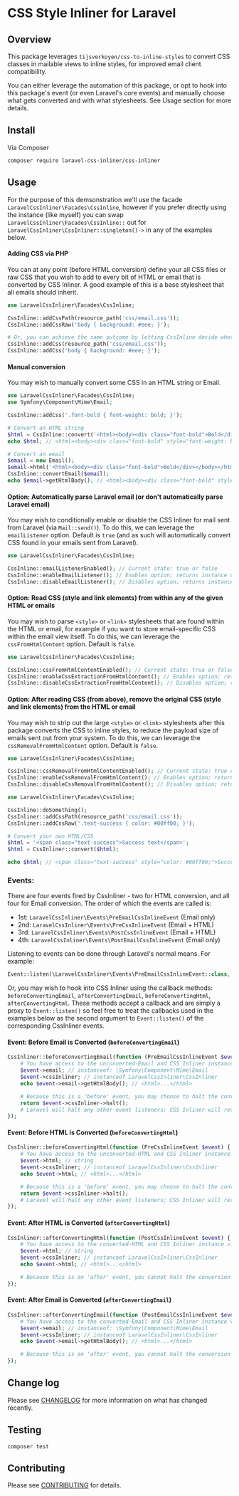 # CSS Style Inliner for Laravel

## Overview

This package leverages `tijsverkoyen/css-to-inline-styles` to convert CSS classes in mailable views to inline styles, for improved email client compatibility.

You can either leverage the automation of this package, or opt to hook into this package's event (or even Laravel's core events) and manually choose what gets converted and with what stylesheets. See Usage section for more details.

## Install

Via Composer

```shell
composer require laravel-css-inliner/css-inliner
```

## Usage

For the purpose of this demsonstration we'll use the facade `LaravelCssInliner\Facades\CssInline`, however if you prefer directly using the instance (like myself) you can swap `LaravelCssInliner\Facades\CssInline::` out for `LaravelCssInliner\CssInliner::singleton()->` in any of the examples below. 

#### Adding CSS via PHP

You can at any point (before HTML conversion) define your all CSS files or raw CSS that you wish to add to every bit of HTML or email that is converted by CSS Inliner. A good example of this is a base stylesheet that all emails should inherit.

```php
use LaravelCssInliner\Facades\CssInline;

CssInline::addCssPath(resource_path('css/email.css'));
CssInline::addCssRaw('body { background: #eee; }');

# Or, you can achieve the same outcome by letting CssInline decide whether it's a path or raw CSS:
CssInline::addCss(resource_path('css/email.css'));
CssInline::addCss('body { background: #eee; }');
```

#### Manual conversion

You may wish to manually convert some CSS in an HTML string or Email.

```php
use LaravelCssInliner\Facades\CssInline;
use Symfony\Component\Mime\Email;

CssInline::addCss('.font-bold { font-weight: bold; }');

# Convert an HTML string
$html = CssInline::convert('<html><body><div class="font-bold">Bold</div></body></html>');
echo $html; // <html><body><div class="font-bold" style="font-weight: bold;">Bold</div></body></html>

# Convert an email
$email = new Email();
$email->html('<html><body><div class="font-bold">Bold</div></body></html>');
CssInline::convertEmail($email);
echo $email->getHtmlBody(); // <html><body><div class="font-bold" style="font-weight: bold;">Bold</div></body></html>
```

#### Option: Automatically parse Laravel email (or don't automatically parse Laravel email)

You may wish to conditionally enable or disable the CSS Inliner for mail sent from Laravel (via `Mail::send()`). To do this, we can leverage the `emailListener` option. Default is `true` (and as such will automatically convert CSS found in your emails sent from Laravel).

```php
use LaravelCssInliner\Facades\CssInline;

CssInline::emailListenerEnabled(); // Current state: true or false
CssInline::enableEmailListener(); // Enables option; returns instance of CssInliner
CssInline::disableEmailListener(); // Disables option; returns instance of CssInliner
```

#### Option: Read CSS (style and link elements) from within any of the given HTML or emails

You may wish to parse `<style>` or `<link>` stylesheets that are found within the HTML or email, for example if you want to store email-specific CSS within the email view itself. To do this, we can leverage the `cssFromHtmlContent` option. Default is `false`.

```php
use LaravelCssInliner\Facades\CssInline;

CssInline::cssFromHtmlContentEnabled(); // Current state: true or false
CssInline::enableCssExtractionFromHtmlContent(); // Enables option; returns instance of CssInliner
CssInline::disableCssExtractionFromHtmlContent(); // Disables option; returns instance of CssInliner
```

#### Option: After reading CSS (from above), remove the original CSS (style and link elements) from the HTML or email

You may wish to strip out the large `<style>` or `<link>` stylesheets after this package converts the CSS to inline styles, to reduce the payload size of emails sent out from your system. To do this, we can leverage the `cssRemovalFromHtmlContent` option. Default is `false`.

```php
use LaravelCssInliner\Facades\CssInline;

CssInline::cssRemovalFromHtmlContentEnabled(); // Current state: true or false
CssInline::enableCssRemovalFromHtmlContent(); // Enables option; returns instance of CssInliner
CssInline::disableCssRemovalFromHtmlContent(); // Disables option; returns instance of CssInliner
```

```php
use LaravelCssInliner\Facades\CssInline;

CssInline::doSomething();
CssInliner::addCssPath(resource_path('css/email.css'));
CssInliner::addCssRaw('.text-success { color: #00ff00; }');

# Convert your own HTML/CSS
$html = '<span class="text-success">Success text</span>';
$html = CssInliner::convert($html);

echo $html; // <span class="text-success" style="color: #00ff00;">Success text</span>
```

### Events:

There are four events fired by CssInliner - two for HTML conversion, and all four for Email conversion. The order of which the events are called is:

- 1st: `LaravelCssInliner\Events\PreEmailCssInlineEvent` (Email only)
- 2nd: `LaravelCssInliner\Events\PreCssInlineEvent` (Email + HTML)
- 3rd: `LaravelCssInliner\Events\PostCssInlineEvent` (Email + HTML)
- 4th: `LaravelCssInliner\Events\PostEmailCssInlineEvent` (Email only)

Listening to events can be done through Laravel's normal means. For example:

```php
Event::listen(\LaravelCssInliner\Events\PreEmailCssInlineEvent::class, fn () => doSomething());
```

Or, you may wish to hook into CSS Inliner using the callback methods: `beforeConvertingEmail`, `afterConvertingEmail`, `beforeConvertingHtml`, `afterConvertingHtml`. These methods accept a callback and are simply a proxy to `Event::listen()` so feel free to treat the callbacks used in the examples below as the second argument to `Event::listen()` of the corresponding CssInliner events. 

#### Event: Before Email is Converted (`beforeConvertingEmail`)

```php
CssInliner::beforeConvertingEmail(function (PreEmailCssInlineEvent $event) {
    # You have access to the unconverted-Email and CSS Inliner instance via the event
    $event->email; // instanceof: \Symfony\Component\Mime\Email
    $event->cssInliner; // instanceof LaravelCssInliner\CssInliner
    echo $event->email->getHtmlBody(); // <html>...</html>

    # Because this is a 'before' event, you may choose to halt the conversion of this *one* Email
    return $event->cssInliner->halt();
    # Laravel will halt any other event listeners; CSS Inliner will return the Email immediately (and not convert it)
});
```

#### Event: Before HTML is Converted (`beforeConvertingHtml`)

```php
CssInliner::beforeConvertingHtml(function (PreCssInlineEvent $event) {
    # You have access to the unconverted-HTML and CSS Inliner instance via the event
    $event->html; // string
    $event->cssInliner; // instanceof LaravelCssInliner\CssInliner
    echo $event->html; // <html>...</html>

    # Because this is a 'before' event, you may choose to halt the conversion of this *one* HTML string
    return $event->cssInliner->halt();
    # Laravel will halt any other event listeners; CSS Inliner will return the HTML immediately (and not convert it) 
});
```

#### Event: After HTML is Converted (`afterConvertingHtml`)

```php
CssInliner::afterConvertingHtml(function (PostCssInlineEvent $event) {
    # You have access to the converted-HTML and CSS Inliner instance via the event
    $event->html; // string
    $event->cssInliner; // instanceof LaravelCssInliner\CssInliner
    echo $event->html; // <html>...</html>

    # Because this is an 'after' event, you cannot halt the conversion of the HTML string (unlike the 'before' event)
});
```

#### Event: After Email is Converted (`afterConvertingEmail`)

```php
CssInliner::afterConvertingEmail(function (PostEmailCssInlineEvent $event) {
    # You have access to the converted-Email and CSS Inliner instance via the event
    $event->email; // instanceof: \Symfony\Component\Mime\Email
    $event->cssInliner; // instanceof LaravelCssInliner\CssInliner
    echo $event->email->getHtmlBody(); // <html>...</html>

    # Because this is an 'after' event, you cannot halt the conversion of the Email (unlike the 'before' event)
});
```

## Change log

Please see [CHANGELOG](CHANGELOG.md) for more information on what has changed recently.

## Testing

```shell
composer test
```

## Contributing

Please see [CONTRIBUTING](.github/CONTRIBUTING.md) for details.
